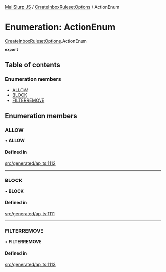 [MailSlurp JS](../README.md) / [CreateInboxRulesetOptions](../modules/CreateInboxRulesetOptions.md) / ActionEnum

# Enumeration: ActionEnum

[CreateInboxRulesetOptions](../modules/CreateInboxRulesetOptions.md).ActionEnum

**`export`**

## Table of contents

### Enumeration members

- [ALLOW](CreateInboxRulesetOptions.ActionEnum.md#allow)
- [BLOCK](CreateInboxRulesetOptions.ActionEnum.md#block)
- [FILTERREMOVE](CreateInboxRulesetOptions.ActionEnum.md#filterremove)

## Enumeration members

### ALLOW

• **ALLOW**

#### Defined in

[src/generated/api.ts:1112](https://github.com/mailslurp/mailslurp-client/blob/004c609/src/generated/api.ts#L1112)

___

### BLOCK

• **BLOCK**

#### Defined in

[src/generated/api.ts:1111](https://github.com/mailslurp/mailslurp-client/blob/004c609/src/generated/api.ts#L1111)

___

### FILTERREMOVE

• **FILTERREMOVE**

#### Defined in

[src/generated/api.ts:1113](https://github.com/mailslurp/mailslurp-client/blob/004c609/src/generated/api.ts#L1113)
